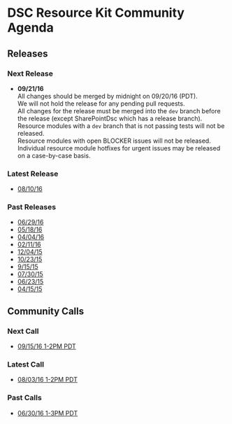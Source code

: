# DSC Resource Kit Community Agenda

## Releases
### Next Release
- **09/21/16**  
All changes should be merged by midnight on 09/20/16 (PDT).  
We will not hold the release for any pending pull requests.  
All changes for the release must be merged into the ```dev``` branch before the release (except SharePointDsc which has a release branch).  
Resource modules with a ```dev``` branch that is not passing tests will not be released.  
Resource modules with open BLOCKER issues will not be released.  
Individual resource module hotfixes for urgent issues may be released on a case-by-case basis.  

### Latest Release
- [08/10/16](https://blogs.msdn.microsoft.com/powershell/2016/08/10/dsc-resource-kit-august-release/)

### Past Releases
- [06/29/16](https://blogs.msdn.microsoft.com/powershell/2016/06/29/dsc-resource-kit-june-release/)
- [05/18/16](https://blogs.msdn.microsoft.com/powershell/2016/05/18/dsc-resource-kit-anniversary-release/)
- [04/04/16](https://blogs.msdn.microsoft.com/powershell/2016/04/04/dsc-resource-kit-update/)
- [02/11/16](https://blogs.msdn.microsoft.com/powershell/2016/02/11/dsc-resource-kit-gets-even-bigger/)
- [12/04/15](https://blogs.msdn.microsoft.com/powershell/2015/12/04/recent-updates-to-dsc-resource-kit/)
- [10/23/15](https://blogs.msdn.microsoft.com/powershell/2015/10/23/dsc-resource-kit-updates-are-here/)
- [9/15/15](https://blogs.msdn.microsoft.com/powershell/2015/09/15/updated-dsc-resource-kit-available-in-the-powershell-gallery/)
- [07/30/15](https://blogs.msdn.microsoft.com/powershell/2015/07/30/whats-new-in-dsc-resource-kit/)
- [06/23/15](https://blogs.msdn.microsoft.com/powershell/2015/06/23/dsc-resource-kit-flourishes-as-open-source/)
- [04/15/15](https://blogs.msdn.microsoft.com/powershell/2015/04/27/dsc-resource-kit-moved-to-github/)

## Community Calls
### Next Call
- [09/15/16 1-2PM PDT](https://github.com/PowerShell/DscResources/blob/master/CommunityCalls/09-15-16)

### Latest Call
- [08/03/16 1-2PM PDT](https://github.com/PowerShell/DscResources/blob/master/CommunityCalls/08-03-16)

### Past Calls
- [06/30/16 1-3PM PDT](https://github.com/PowerShell/DscResources/tree/master/CommunityCalls/06-30-16)



